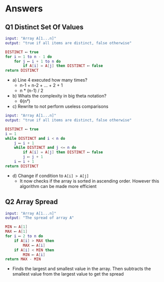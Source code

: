 # Answers

## Q1 Distinct Set Of Values

```lua
input: "Array A[1...n]"
output: "true if all items are distinct, false otherwise"

DISTINCT ⟵ true
for i ⟵ 1 to n - 1 do
    for j ⟵ i + 1 to n do
        if A[i] = A[j] then DISTINCT ⟵ false
return DISTINCT
```

- a) Line 4 executed how many times?
  - n-1 + n-2 + ... + 2 + 1
  - n \* (n-1) / 2
- b) Whats the complexity in big theta notation?
  - θ(n²)
- c) Rewrite to not perform useless comparisons

```lua
input: "Array A[1...n]"
output: "true if all items are distinct, false otherwise"

DISTINCT ⟵ true
i ⟵ 1
while DISTINCT and i < n do
    j ⟵ i + 1
    while DISTINCT and j <= n do
        if A[i] = A[j] then DISTINCT ⟵ false
        j ⟵ j + 1
    i ⟵ i + 1
return DISTINCT
```

- d) Change if condition to `A[i] > A[j]`
  - It now checks if the array is sorted in ascending order. However this algorithm can be made more efficient

## Q2 Array Spread

```lua
input: "Array A[1...n]"
output: "The spread of array A"

MIN ⟵ A[1]
MAX ⟵ A[1]
for i ⟵ 2 to n do
    if A[i] > MAX then
        MAX ⟵ A[i]
    if A[i] < MIN then
        MIN ⟵ A[i]
return MAX - MIN
```

- Finds the largest and smallest value in the array. Then subtracts the smallest value from the largest value to get the spread
